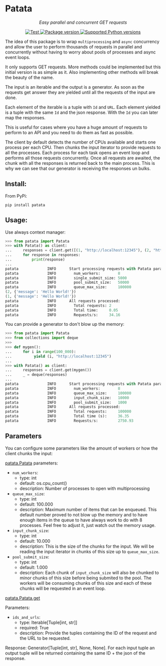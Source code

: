 # Patata

<p align="center">
    <em>Easy parallel and concurrent GET requests</em>
</p>

<p align="center">
<a href="https://github.com/oalfonso-o/patata/actions?query=workflow%3ACI+event%3Apush+branch%3Amain" target="_blank">
    <img src="https://github.com/oalfonso-o/patata/workflows/CI/badge.svg?event=push&branch=main" alt="Test">
</a>
<!-- <a href="https://coverage-badge.samuelcolvin.workers.dev/redirect/tiangolo/fastapi" target="_blank">
    <img src="https://coverage-badge.samuelcolvin.workers.dev/tiangolo/fastapi.svg" alt="Coverage">
</a> -->
<a href="https://pypi.org/project/patata" target="_blank">
    <img src="https://img.shields.io/pypi/v/patata?color=%2334D058&label=pypi%20package" alt="Package version">
</a>
<a href="https://pypi.org/project/patata" target="_blank">
    <img src="https://img.shields.io/pypi/pyversions/patata.svg?color=%2334D058" alt="Supported Python versions">
</a>
</p>

The idea of this package is to wrap `multiprocessing` and `async` concurrency and allow the user to perform thousands of requests in parallel and concurrently without having to worry about pools of processes and async event loops.

It only supports GET requests. More methods could be implemented but this initial version is as simple as it. Also implementing other methods will break the beauty of the name.

The input is an iterable and the output is a generator. As soon as the requests get answer they are yielded until all the requests of the input are done.

Each element of the iterable is a tuple with `Id` and `URL`.
Each element yielded is a tuple with the same `Id` and the json response. With the `Id` you can
later map the responses.

This is useful for cases where you have a huge amount of requests to perform to an API and you
need to do them as fast as possible.

The client by default detects the number of CPUs available and starts one process per each CPU.
Then chunks the input iterator to provide requests to all the processes.
Each process for each task opens an event loop and performs all those requests concurrently. Once
all requests are awaited, the chunk with all the responses is returned back to the main process.
This is why we can see that our generator is receiving the responses un bulks.

## Install:

From PyPi:
```
pip install patata
```

## Usage:

Use always context manager:

``` python
>>> from patata import Patata
>>> with Patata() as client:
...     responses = client.get([(1, "http://localhost:12345"), (2, "http://localhost:12345")])
...     for response in responses:
...         print(response)
... 
patata             INFO      Start processing requests with Patata parameters:
patata             INFO        num_workers:        8
patata             INFO        single_submit_size: 5000
patata             INFO        pool_submit_size:   50000
patata             INFO        queue_max_size:     100000
(2, {'message': 'Hello World!'})
(1, {'message': 'Hello World!'})
patata             INFO      All requests processed:
patata             INFO        Total requests: 2
patata             INFO        Total time:     0.05
patata             INFO        Requests/s:     34.16
```

You can provide a generator to don't blow up the memory:
``` python
>>> from patata import Patata
>>> from collections import deque
>>> 
>>> def mygen():
...     for i in range(100_000):
...          yield (i, "http://localhost:12345")
... 
>>> with Patata() as client:
...     responses = client.get(mygen())
...     _ = deque(responses)
... 
patata             INFO      Start processing requests with Patata parameters:
patata             INFO        num_workers:        8
patata             INFO        queue_max_size:     100000
patata             INFO        input_chunk_size:   10000
patata             INFO        pool_submit_size:   1000
patata             INFO      All requests processed:
patata             INFO        Total requests:     100000
patata             INFO        Total time (s):     36.35
patata             INFO        Requests/s:         2750.93
```

## Parameters

You can configure some parameters like the amount of workers or how the client chunks the input:

[patata.Patata](https://github.com/oalfonso-o/patata/blob/main/patata/client.py#L24) parameters:

- `num_workers`:
    - type: int
    - default: os.cpu_count()
    - description: Number of processes to open with multiprocessing
- `queue_max_size`:
    - type: int
    - default: 100.000
    - description: Maximum number of items that can be enqueued. This default number proved to not blow up the memory and to have enough items in the queue to have always work to do with 8 processes. Feel free to adjust it, just watch out the memory usage.
- `input_chunk_size`:
    - type: int
    - default: 10.000
    - description: This is the size of the chunks for the input. We will be reading the input iterator in chunks of this size up to `queue_max_size`.
- `pool_submit_size`:
    - type: int
    - default: 1.000
    - description: Each chunk of `input_chunk_size` will also be chunked to minor chunks of this size before being submited to the pool. The workers will be consuming chunks of this size and each of these chunks will be requested in an event loop.


[patata.Patata.get](https://github.com/oalfonso-o/patata/blob/main/patata/client.py#L42)

Parameters:

- `ids_and_urls`:
    - type: Iterable[Tuple[int, str]]
    - required: True
    - description: Provide the tuples containing the ID of the request and the URL to be requested.

Response: Generator[Tuple[int, str], None, None]. For each input tuple an output tuple will be returned containing the same ID + the json of the response.